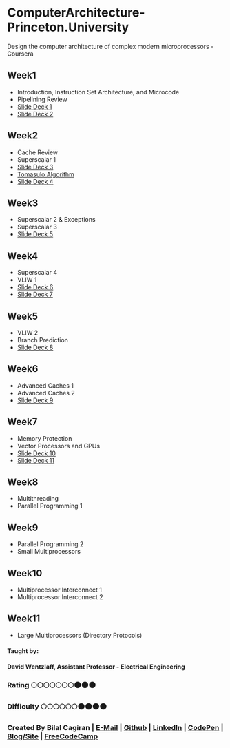 # ComputerArchitecture-Princeton.University
Design the computer architecture of complex modern microprocessors - Coursera

## Week1
* Introduction, Instruction Set Architecture, and Microcode
* Pipelining Review
* [Slide Deck 1](https://d396qusza40orc.cloudfront.net/comparch%2Fcomparch-002%2Flecture_slides%2FSD1_16ijTgPupY.pdf)
* [Slide Deck 2](https://d396qusza40orc.cloudfront.net/comparch%2Fcomparch-002%2Flecture_slides%2FSD2_XAek1vrBgk.pdf)
## Week2 
* Cache Review
* Superscalar 1
* [Slide Deck 3](https://d396qusza40orc.cloudfront.net/comparch%2Fcomparch-002%2Flecture_slides%2FSD3_DbiWHJtBiA.pdf)
* [Tomasulo Algorithm](http://ieeexplore.ieee.org/document/5392028/)
* [Slide Deck 4](https://d396qusza40orc.cloudfront.net/comparch%2Fcomparch-002%2Flecture_slides%2FSD4_dqdV3aPawQ.pdf)
## Week3
* Superscalar 2 & Exceptions
* Superscalar 3
* [Slide Deck 5](https://d396qusza40orc.cloudfront.net/comparch%2Fcomparch-002%2Flecture_slides%2FSD5_IJFP1Ym1w1.pdf)
## Week4
* Superscalar 4
* VLIW 1
* [Slide Deck 6](https://d396qusza40orc.cloudfront.net/comparch%2Fcomparch-002%2Flecture_slides%2FSD6_xoAhd9IXVh.pdf)
* [Slide Deck 7](https://d396qusza40orc.cloudfront.net/comparch%2Fcomparch-002%2Flecture_slides%2FSD7_rg57xcuFRr.pdf)
## Week5
* VLIW 2
* Branch Prediction
* [Slide Deck 8](https://d396qusza40orc.cloudfront.net/comparch/comparch-002/lecture_slides/SD8_aOhftfzqnd.pdf)
## Week6
* Advanced Caches 1
* Advanced Caches 2
* [Slide Deck 9](https://d396qusza40orc.cloudfront.net/comparch%2Fcomparch-002%2Flecture_slides%2FSD9_4WI3DvS6xX.pdf)
## Week7
* Memory Protection
* Vector Processors and GPUs
* [Slide Deck 10](https://d396qusza40orc.cloudfront.net/comparch%2Fcomparch-002%2Flecture_slides%2FSD10_m7yr6DRMEh.pdf)
* [Slide Deck 11](https://d396qusza40orc.cloudfront.net/comparch%2Fcomparch-002%2Flecture_slides%2FSD11_N1K3ZoN59P.pdf)
## Week8
* Multithreading
* Parallel Programming 1
## Week9
* Parallel Programming 2
* Small Multiprocessors
## Week10
* Multiprocessor Interconnect 1
* Multiprocessor Interconnect 2
## Week11
* Large Multiprocessors (Directory Protocols)

#### Taught by: 
#### David Wentzlaff, Assistant Professor - Electrical Engineering

### Rating :full_moon::full_moon::full_moon::full_moon::full_moon::full_moon::full_moon::new_moon::new_moon::new_moon:
### Difficulty :full_moon::full_moon::full_moon::full_moon::full_moon::full_moon::new_moon::new_moon::new_moon::new_moon:

### Created By Bilal Cagiran | [E-Mail](mailto:bcagiran@hotmail.com) | [Github](https://github.com/extwiii/) | [LinkedIn](https://linkedin.com/in/bilalcagiran) | [CodePen](http://codepen.io/extwiii/) | [Blog/Site](http://bilalcagiran.com) | [FreeCodeCamp](https://www.freecodecamp.com/extwiii) 
